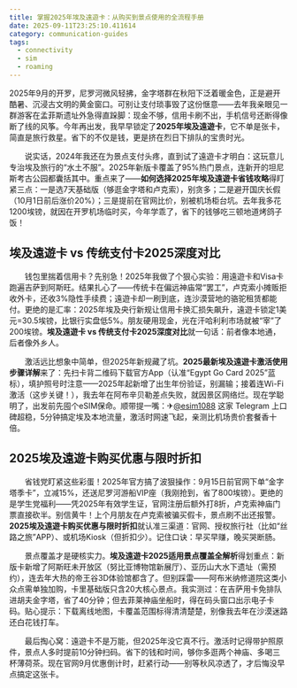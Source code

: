 ```yaml
---
title: 掌握2025年埃及遠遊卡：从购买到景点使用的全流程手册
date: 2025-09-11T23:25:10.411614
category: communication-guides
tags:
  - connectivity
  - sim
  - roaming
---
```


2025年9月的开罗，尼罗河微风轻拂，金字塔群在秋阳下泛着暖金色，正是避开酷暑、沉浸古文明的黄金窗口。可别让支付琐事毁了这份惬意——去年我亲眼见一群游客在孟菲斯遗址外急得直跺脚：现金不够，信用卡刷不出，手机信号还断得像断了线的风筝。今年再出发，我早早锁定了**2025年埃及遠遊卡**，它不单是张卡，简直是旅行救星。省下的不仅是钱，更是挤在烈日下排队的宝贵时光。

　　说实话，2024年我还在为景点支付头疼，直到试了遠遊卡才明白：这玩意儿专治埃及旅行的“水土不服”。2025年新版卡覆盖了95%热门景点，连新开的坦尼斯考古公园都囊括其中。重点来了——**如何选择2025年埃及遠遊卡省钱攻略**得盯紧三点：一是选7天基础版（够逛金字塔和卢克索），别贪多；二是避开国庆长假（10月1日前后涨价20%）；三是提前在官网比价，别被机场柜台坑。去年我多花1200埃镑，就因在开罗机场临时买，今年学乖了，省下的钱够吃三顿地道烤鸽子饭！

## 埃及遠遊卡 vs 传统支付卡2025深度对比

　　钱包里揣着信用卡？先别急！2025年我做了个狠心实验：用遠遊卡和Visa卡跑遍吉萨到阿斯旺。结果扎心了——传统卡在偏远神庙常“罢工”，卢克索小摊贩拒收外卡，还收3%隐性手续费；遠遊卡却一刷到底，连沙漠营地的骆驼租赁都能付。更绝的是汇率：2025年埃及央行新规让信用卡换汇损失飙升，遠遊卡锁定1美元=30.5埃镑，比银行实盘低5%。朋友硬用现金，光在汗哈利利市场就被“宰”了200埃镑。**埃及遠遊卡 vs 传统支付卡2025深度对比**就一句话：前者像本地通，后者像外乡人。

　　激活远比想象中简单，但2025年新规藏了坑。**2025最新埃及遠遊卡激活使用步骤详解**来了：先扫卡背二维码下载官方App（认准“Egypt Go Card 2025”蓝标），填护照号时注意——2025年起新增了出生年份验证，别漏输；接着连Wi-Fi激活（这步关键！），我去年在阿布辛贝勒差点失败，就因景区网络烂。现在学聪明了，出发前先囤个eSIM保命。顺带提一嘴：✈[@esim1088](https://t.me/s/esim1088) 这家 Telegram 上口碑超稳，5分钟搞定埃及本地流量，激活时网速飞起，亲测比机场贵价套餐香十倍。

## 2025埃及遠遊卡购买优惠与限时折扣

　　省钱党盯紧这些彩蛋！2025年官方搞了波狠操作：9月15日前官网下单“金字塔季卡”，立减15%，还送尼罗河游船VIP座（我刚抢到，省了800埃镑）。更绝的是学生党福利——凭2025年有效学生证，官网注册后额外打8折，卢克索神庙门票直接砍半。别信黄牛！上个月朋友在卢克索被骗买假卡，景点刷不出还报警。**2025埃及遠遊卡购买优惠与限时折扣**就认准三渠道：官网、授权旅行社（比如“丝路之旅”APP）、或机场Kiosk（但折扣少）。记住口诀：早买早赚，晚买哭断肠。

　　景点覆盖才是硬核实力。**埃及遠遊卡2025适用景点覆盖全解析**得划重点：新版卡新增了阿斯旺未开放区（努比亚博物馆新展厅）、亚历山大水下遗址（需预约），连去年大热的帝王谷3D体验馆都含了。但别踩雷——阿布米纳修道院这类小众点需单独加购，卡里基础版只含20大核心景点。我实测过：在吉萨用卡免排队进胡夫金字塔，省了40分钟；但去菲莱神庙坐船时，得在码头窗口出示电子卡码。贴心提示：下载离线地图，卡覆盖范围标得清清楚楚，别像我去年在沙漠迷路还白花钱打车。

　　最后掏心窝：遠遊卡不是万能，但2025年没它真不行。激活时记得带护照原件，景点人多时提前10分钟扫码。省下的钱和时间，够你多逛两个神庙、多喝三杯薄荷茶。现在官网9月优惠倒计时，赶紧行动——别等秋风凉透了，才后悔没早点搞定这张卡。